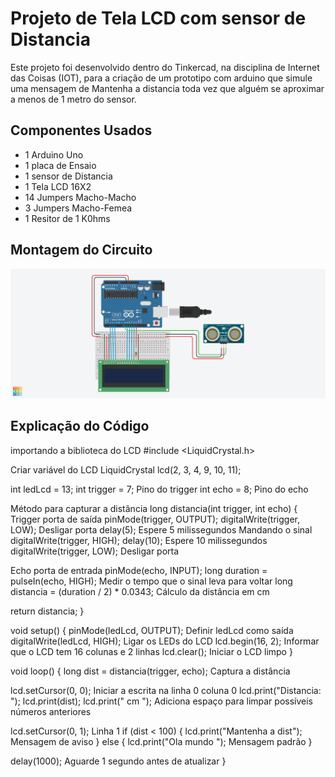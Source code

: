 # Projeto de Tela LCD com sensor de Distancia


Este projeto foi desenvolvido dentro do Tinkercad, na disciplina de Internet das Coisas
(IOT), para a criação de um prototipo com arduino que simule uma mensagem de Mantenha a distancia
toda vez que alguém se aproximar a menos de 1 metro do sensor.


## Componentes Usados 
- 1 Arduino Uno
- 1 placa de Ensaio
- 1 sensor de Distancia
- 1 Tela LCD 16X2
- 14 Jumpers Macho-Macho
- 3 Jumpers Macho-Femea
- 1 Resitor de 1 K0hms

## Montagem do Circuito
![Imagem do Circuito](Telalcd.png)

## Explicação do Código
importando a biblioteca do LCD
#include <LiquidCrystal.h>

Criar variável do LCD
LiquidCrystal lcd(2, 3, 4, 9, 10, 11);

int ledLcd = 13;
int trigger = 7; Pino do trigger
int echo = 8;    Pino do echo

 Método para capturar a distância
long distancia(int trigger, int echo) {
   Trigger porta de saída
  pinMode(trigger, OUTPUT);
  digitalWrite(trigger, LOW); Desligar porta
  delay(5); Espere 5 milissegundos
   Mandando o sinal
  digitalWrite(trigger, HIGH);
  delay(10); Espere 10 milissegundos
  digitalWrite(trigger, LOW); Desligar porta
  
  Echo porta de entrada
  pinMode(echo, INPUT);
  long duration = pulseIn(echo, HIGH); Medir o tempo que o sinal leva para voltar
  long distancia = (duration / 2) * 0.0343; Cálculo da distância em cm
  
  return distancia;
}

void setup() {
  pinMode(ledLcd, OUTPUT); Definir ledLcd como saída
  digitalWrite(ledLcd, HIGH); Ligar os LEDs do LCD
  lcd.begin(16, 2); Informar que o LCD tem 16 colunas e 2 linhas
  lcd.clear(); Iniciar o LCD limpo
}

void loop() {
  long dist = distancia(trigger, echo); Captura a distância
  
  lcd.setCursor(0, 0); Iniciar a escrita na linha 0 coluna 0
  lcd.print("Distancia: ");
  lcd.print(dist);
  lcd.print(" cm   "); Adiciona espaço para limpar possíveis números anteriores

  lcd.setCursor(0, 1); Linha 1
  if (dist < 100) {
    lcd.print("Mantenha a dist"); Mensagem de aviso
  } else {
    lcd.print("Ola mundo "); Mensagem padrão
  }
  
  delay(1000); Aguarde 1 segundo antes de atualizar
}

